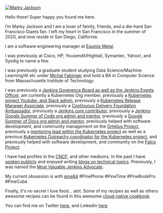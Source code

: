 [![Marky Jackson](https://i.ibb.co/zPzLYSB/IMG-0669.jpg)](https://github.com/markyjackson-taulia)

Hello there! Super happy you found me here.

I’m Marky Jackson and I am a lover of family, friends, and a die-hard San Francisco Giants fan. I left my heart in San Francisco in the summer of 2020, and now reside in San Diego, California.

I am a software engineering manager at [Equinix Metal](https://metal.equinix.com).

I was previously at Cisco, HP, Yousendit/Hightail, Symantec, Yahoo!, and Sysdig to name a few.

I was previously a graduate student studying Data Science/Machine Learning/AI etc under [Michal Fabinger](https://fabinger.webnode.com) and hold a BA in Computer Science from Massachusetts Institute of Technology.

I was previously a [Jenkins Goverence Board as well as the Jenkins Events Officer](https://groups.google.com/g/jenkinsci-dev/c/JusGlXCwbx0/m/2yHT3BFcAAAJ), am currently a Kubernetes Org member, previously a [Kubernetes project Youtube, and Slack admin](https://github.com/kubernetes/community/pull/5783#issuecomment-841935980), previously a [Kubernetes Release Manager Associate](https://github.com/markyjackson-taulia/sig-release/blob/master/release-managers.md), previously a [Continuous Delivery Foundation Ambassador](https://cd.foundation/ambassador-program-overview-application/community-ambassador-cohort20/), previously a [Jenkins core contributor](https://www.jenkins.io/blog/authors/markyjackson-taulia/), previously a [Jenkins Google Summer of Code org admin and mentor](https://www.jenkins.io/sigs/gsoc/), previously a [Google Summer of Docs org admin and mentor](https://www.jenkins.io/sigs/docs/gsod/), previously helped with software development, and community management on the [Ortelius Project](https://ortelius.io), previously a [mentoring lead within the Kubernetes project](https://github.com/kubernetes/community/blob/master/mentoring/OWNERS#L6) as well as a previous [Kubernetes Outreachy coordinator for the Kubernetes project](https://www.outreachy.org/communities/cfp/kubernetes/), and previously helped with software development, and community on the [Falco Project](https://falco.org).

I have had profiles in the [CNCF](https://www.cncf.io/blog/2020/02/18/why-i-contribute-to-the-open-source-community-and-you-should-too/), and other mediums. In the past I have  [spoken publicly](https://www.youtube.com/watch?v=h4hKSXjCqyI) and enjoyed writing [blogs on technical topics](https://cd.foundation/blog/2020/05/29/mlops-an-introduction/). Previously, I was named the [Most Valuable Jenkins Advocate](https://www.businesswire.com/news/home/20200924005128/en/DevOps-World-2020-Award-Winners-Announced).

My current obsession is with [pine64](https://www.pine64.org) #PinePhone #PineTime #PineBookPro #PineCube

Finally, it's no secret I love food... alot. Some of my recipes as well as others awesome recipes can be found in this awesome [cloud-native cookbook](https://github.com/cncf/cloud-native-community-cookbook). 

 You can find me on Twitter [here](https://twitter.com/markyjackson5), and LinkedIn [here](www.linkedin.com/in/markyjackson5)
